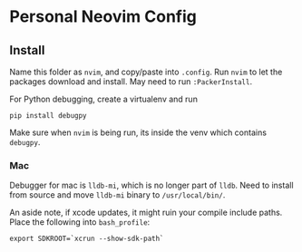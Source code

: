 # Personal Neovim Config

## Install
Name this folder as `nvim`, and copy/paste into `.config`. 
Run `nvim` to let the packages download and install. 
May need to run `:PackerInstall`.

For Python debugging, create a virtualenv and run
```
pip install debugpy
```

Make sure when `nvim` is being run, its inside the venv which contains `debugpy`.

### Mac
Debugger for mac is `lldb-mi`, which is no longer part of `lldb`. 
Need to install from source and move `lldb-mi` binary to `/usr/local/bin/`.


An aside note, if xcode updates, it might ruin your compile include paths.
Place the following into `bash_profile`:
```
export SDKROOT=`xcrun --show-sdk-path`
```
